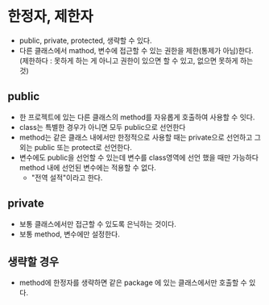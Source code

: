 # 한정자, 제한자
* public, private, protected, 생략할 수 있다.
* 다른 클래스에서 mathod, 변수에 접근할 수 있는 권한을 제한(통제가 아님)한다.
(제한하다 : 못하게 하는 게 아니고 권한이 있으면 할 수 있고, 없으면 못하게 하는 것)

## public
* 한 프로젝트에 있는 다른 클래스의 method를 자유롭게 호출하여 사용할 수 잇다.
* class는 특별한 경우가 아니면 모두 public으로 선언한다
* method는 같은 클래스 내에서만 한정적으로 사용할 때는 private으로 선언하고 
  그 외는 public 또는 protect로 선언한다. 
* 변수에도 public을 선언할 수 있는데 변수를 class영역에 선언 했을 때만 가능하다
  method 내에 선언된 변수에는 적용할 수 없다.
  * "전역 설적"이라고 한다.

## private
* 보통 클래스에서만 접근할 수 있도록 은닉하는 것이다.
* 보통 method, 변수에만 설정한다.

## 생략할 경우
* method에 한정자를 생략하면 같은 package 에 있는 클래스에서만 호출할 수 있다.

